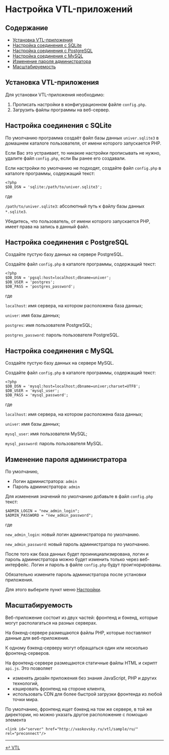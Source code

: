 # Настройка VTL-приложений

## Содержание

* [Установка VTL-приложения](#установка-vtl-приложения)
* [Настройка соединения с SQLite](#настройка-соединения-с-sqlite)
* [Настройка соединения с PostgreSQL](#настройка-соединения-с-postgresql)
* [Настройка соединения с MySQL](#настройка-соединения-с-mysql)
* [Изменение пароля администратора](#изменение-пароля-администратора)
* [Масштабируемость](#масштабируемость)

## Установка VTL-приложения

Для установки VTL-приложения необходимо:
1. Прописать настройки в конфигурационном файле `config.php`.
2. Загрузить файлы программы на веб-сервер.

## Настройка соединения с SQLite

По умолчанию программа создаёт файл базы данных `univer.sqlite3`
в домашнем каталоге пользователя, от имени которого запускается PHP.

Если Вас это устраивает, то никакие настройки прописывать не нужно,
удалите файл `config.php`, если Вы ранее его создавали.

Если настройки по умолчанию не подходят,
создайте файл `config.php` в каталоге программы, содержащий текст:

```
<?php
$DB_DSN = 'sqlite:/path/to/univer.sqlite3';
```
где

`/path/to/univer.sqlite3`: абсолютный путь к файлу базы данных `*.sqlite3`.

Убедитесь, что пользователь, от имени которого запускается PHP,
имеет права на запись в данный файл.

## Настройка соединения с PostgreSQL

Создайте пустую базу данных на сервере PostgreSQL.

Создайте файл `config.php` в каталоге программы, содержащий текст:

```
<?php
$DB_DSN = 'pgsql:host=localhost;dbname=univer';
$DB_USER = 'postgres';
$DB_PASS = 'postgres_password';
```
где

`localhost`: имя сервера, на котором расположена база данных;

`univer`: имя базы данных;

`postgres`: имя пользователя PostgreSQL;

`postgres_password`: пароль пользователя PostgreSQL.

## Настройка соединения с MySQL

Создайте пустую базу данных на сервере MySQL.

Создайте файл `config.php` в каталоге программы, содержащий текст:

```
<?php
$DB_DSN = 'mysql:host=localhost;dbname=univer;charset=UTF8';
$DB_USER = 'mysql_user';
$DB_PASS = 'mysql_password';
```
где

`localhost`: имя сервера, на котором расположена база данных;

`univer`: имя базы данных;

`mysql_user`: имя пользователя MySQL;

`mysql_password`: пароль пользователя MySQL.

## Изменение пароля администратора

По умолчанию,
* Логин администратора: `admin`
* Пароль администратора: `admin`

Для изменения значений по умолчанию добавьте в файл `config.php` текст:

```
$ADMIN_LOGIN = "new_admin_login";
$ADMIN_PASSWORD = "new_admin_password";
```
где

`new_admin_login`: новый логин администратора по умолчанию.

`new_admin_password`: новый пароль администратора по умолчанию.

После того как база данных будет проинициализмрована,
логин и пароль администратора можно будет изменить только через веб-интерфейс.
Логин и пароль в файле `config.php` будут проигнорированы.

Обязательно измените пароль администратора после установки приложения.

Для этого выберите пункт меню [Настройки](sample/ru/profile.html).

## Масштабируемость

Веб-приложение состоит из двух частей: фронтенд и бэкенд,
которые могут располагаться на разных серверах.

На бэкенд-сервере размещаются файлы PHP,
которые поставляют данные для веб-приложения.

К одному бэкенд-серверу могут обращаться один или несколько фронтенд-серверов.

На фронтенд-сервере размещаются статичные файлы HTML и скрипт `api.js`.
Это позволяет
* изменять дизайн приложения без знания JavaScript, PHP и других технологий,
* кэшировать фронтенд на стороне клиента,
* использовать CDN для более быстрой загрузки фронтенда из любой точки мира.

По умолчанию, фронтенд ищет бэкенд на том же сервере, в той же директории,
но можно указать другое расположение с помощью элемента

```
<link id="server" href="http://vaskovsky.ru/vtl/sample/ru/" rel="preconnect"/>
```
________________________________________________________________________________
[↩ VTL](index.md)
<style>pre {white-space: pre-wrap}</style>
